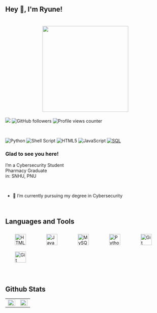## Hey 👋, I'm Ryune!  
  

<h1 align="center">
 <ruby>
    <img src="https://i.ibb.co/z7BtbPJ/Cyberyune-Logo-2.png" width=270" alt="" />
  </ruby> 
</h1>

[![](https://img.shields.io/badge/-ry--une-181717?style=flat&logo=github)](https://github.com/ry-une)
![GitHub followers](https://img.shields.io/github/followers/ry-une)
![Profile views counter](https://komarev.com/ghpvc/?username=ry-une&&style=flat-square)  



<br>  


![Python](https://img.shields.io/badge/python-3670A0?style=for-the-badge&logo=python&logoColor=ffdd54)
![Shell Script](https://img.shields.io/badge/shell_script-%23121011.svg?style=for-the-badge&logo=gnu-bash&logoColor=white)
![HTML5](https://img.shields.io/badge/html5-%23E34F26.svg?style=for-the-badge&logo=html5&logoColor=white)
![JavaScript](https://img.shields.io/badge/javascript-%23323330.svg?style=for-the-badge&logo=javascript&logoColor=%23F7DF1E)
[![SQL](https://img.shields.io/badge/SQL-%2300f.svg?style=for-the-badge&logo=sqlite&logoColor=white)](https://en.wikipedia.org/wiki/SQL)


### Glad to see you here!  
I’m a Cybersecurity Student <br>
Pharmacy Graduate <br>
in: SNHU, PNU  
  

<br/>  

- 🔭 I’m currently pursuing my degree in Cybersecurity  


<br/>  


## Languages and Tools

[<img src="https://profilinator.rishav.dev/skills-assets/html5-original-wordmark.svg" alt="HTML5" height="35" style="margin: 10px 30px;" />](https://en.wikipedia.org/wiki/HTML5)
[<img src="https://profilinator.rishav.dev/skills-assets/javascript-original.svg" alt="JavaScript" height="35" style="margin: 10px 30px;" />](https://www.javascript.com/)
[<img src="https://profilinator.rishav.dev/skills-assets/mysql-original-wordmark.svg" alt="MySQL" height="35" style="margin: 10px 30px;" />](https://www.mysql.com/)
[<img src="https://profilinator.rishav.dev/skills-assets/python-original.svg" alt="Python" height="35" style="margin: 10px 30px;" />](https://www.python.org/)
[<img src="https://profilinator.rishav.dev/skills-assets/git-scm-icon.svg" alt="Git" height="35" style="margin: 10px 30px;" />](https://github.com/)
[<img src="https://www.vectorlogo.zone/logos/sqlite/sqlite-icon.svg" alt="Git" height="35" style="margin: 10px 30px;" />](https://github.com/)







<br/>  


## Github Stats  

<table><tr><td valign="top" width="50%">

<img src="https://github-readme-stats.vercel.app/api?username=ry-une&show_icons=true&count_private=true&hide_border=true&theme=dark" align="left" style="width: 100%" />

</td><td valign="top" width="50%">

<img src="https://github-readme-stats.vercel.app/api/top-langs/?username=ry-une&hide_border=true&layout=compact&theme=dark" align="left" style="width: 100%" />

</td></tr></table>  


<br/>  
